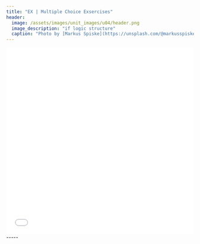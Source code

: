 ```yaml
---
title: "EX | Multiple Choice Exsercises"
header:
  image: /assets/images/unit_images/u04/header.png
  image_description: "if logic structure"
  caption: "Photo by [Markus Spiske](https://unsplash.com/@markusspiske) [from Unsplash](https://unsplash.com/photos/code-on-laptop-screen-FXFz-sW0uwo)"
---
```



<iframe src="/moer-base-python/assets/tests/unit04/control-structures.html" width="100%" height="500px" style="border:none;"></iframe> 
-----

<!--
## Further reading

add some day
-->

